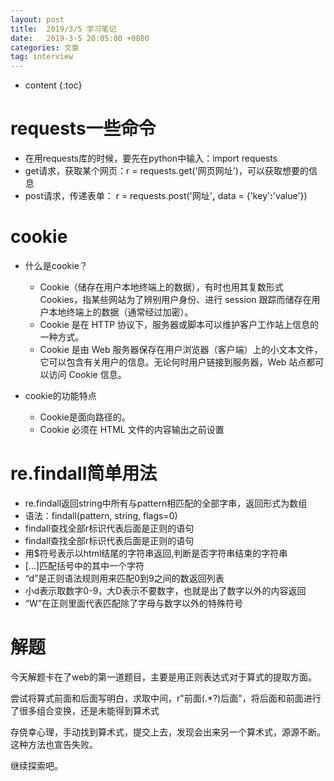```yaml
---
layout: post
title:  2019/3/5 学习笔记
date:   2019-3-5 20:05:00 +0800
categories: 文章
tag: interview
---
```


* content
{:toc}
# requests一些命令

- 在用requests库的时候，要先在python中输入：import requests
- get请求，获取某个网页：r = requests.get('网页网址')，可以获取想要的信息
- post请求，传递表单： r = requests.post('网址'**,** data = {'key'**:**'value'})

cookie
====================================

- 什么是cookie？

  - Cookie（储存在用户本地终端上的数据），有时也用其复数形式 Cookies，指某些网站为了辨别用户身份、进行 session 跟踪而储存在用户本地终端上的数据（通常经过加密）。
  - Cookie 是在 HTTP 协议下，服务器或脚本可以维护客户工作站上信息的一种方式。
  - Cookie 是由 Web 服务器保存在用户浏览器（客户端）上的小文本文件，它可以包含有关用户的信息。无论何时用户链接到服务器，Web 站点都可以访问 Cookie 信息。

- cookie的功能特点

  - Cookie是面向路径的。
  - Cookie 必须在 HTML 文件的内容输出之前设置

# re.findall简单用法

-  re.findall返回string中所有与pattern相匹配的全部字串，返回形式为数组
- 语法：findall(pattern, string, flags=0)
- findall查找全部r标识代表后面是正则的语句
- findall查找全部r标识代表后面是正则的语句
- 用$符号表示以html结尾的字符串返回,判断是否字符串结束的字符串
- [...]匹配括号中的其中一个字符
- “d”是正则语法规则用来匹配0到9之间的数返回列表
- 小d表示取数字0-9，大D表示不要数字，也就是出了数字以外的内容返回
- “W”在正则里面代表匹配除了字母与数字以外的特殊符号

# 解题

今天解题卡在了web的第一道题目，主要是用正则表达式对于算式的提取方面。

尝试将算式前面和后面写明白，求取中间，r"前面(.*?)后面"，将后面和前面进行了很多组合变换，还是未能得到算术式

存侥幸心理，手动找到算术式，提交上去，发现会出来另一个算术式，源源不断。这种方法也宣告失败。

继续探索吧。